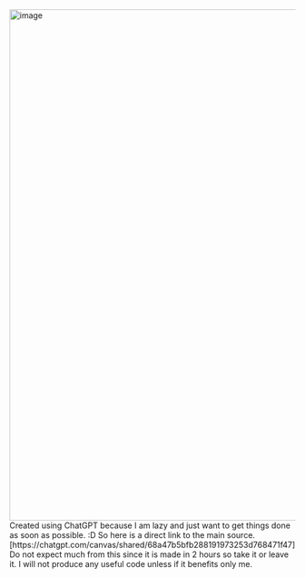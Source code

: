<img width="2504" height="900" alt="image" src="https://github.com/user-attachments/assets/a23daf7f-6aa0-40a5-83f8-5291dc34ecf4" />
Created using ChatGPT because I am lazy and just want to get things done as soon as possible. :D
So here is a direct link to the main source. [https://chatgpt.com/canvas/shared/68a47b5bfb288191973253d768471f47]
Do not expect much from this since it is made in 2 hours so take it or leave it. I will not produce any useful code unless if it benefits only me.
